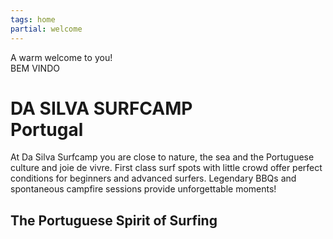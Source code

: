 ```yaml
---
tags: home
partial: welcome
---
```


<div class="h4" style="margin:0;">A warm welcome to you!</div>
<div class="h4" style="margin-bottom:0;">BEM VINDO</div>

# DA SILVA SURFCAMP<br/>Portugal

At Da Silva Surfcamp you are close to nature, the sea and the Portuguese culture and joie de vivre. First class surf spots with little crowd offer perfect conditions for beginners and advanced surfers. Legendary BBQs and spontaneous campfire sessions provide unforgettable moments!

## The Portuguese Spirit of Surfing
